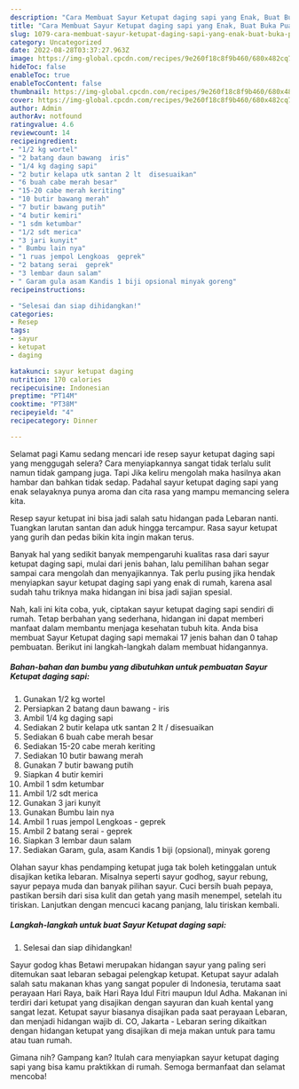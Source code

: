 ```yaml
---
description: "Cara Membuat Sayur Ketupat daging sapi yang Enak, Buat Buka Puasa}"
title: "Cara Membuat Sayur Ketupat daging sapi yang Enak, Buat Buka Puasa}"
slug: 1079-cara-membuat-sayur-ketupat-daging-sapi-yang-enak-buat-buka-puasa
category: Uncategorized
date: 2022-08-28T03:37:27.963Z
image: https://img-global.cpcdn.com/recipes/9e260f18c8f9b460/680x482cq70/sayur-ketupat-daging-sapi-foto-resep-utama.jpg
hideToc: false
enableToc: true
enableTocContent: false
thumbnail: https://img-global.cpcdn.com/recipes/9e260f18c8f9b460/680x482cq70/sayur-ketupat-daging-sapi-foto-resep-utama.jpg
cover: https://img-global.cpcdn.com/recipes/9e260f18c8f9b460/680x482cq70/sayur-ketupat-daging-sapi-foto-resep-utama.jpg
author: Admin
authorAv: notfound
ratingvalue: 4.6
reviewcount: 14
recipeingredient:
- "1/2 kg wortel"
- "2 batang daun bawang  iris"
- "1/4 kg daging sapi"
- "2 butir kelapa utk santan 2 lt  disesuaikan"
- "6 buah cabe merah besar"
- "15-20 cabe merah keriting"
- "10 butir bawang merah"
- "7 butir bawang putih"
- "4 butir kemiri"
- "1 sdm ketumbar"
- "1/2 sdt merica"
- "3 jari kunyit"
- " Bumbu lain nya"
- "1 ruas jempol Lengkoas  geprek"
- "2 batang serai  geprek"
- "3 lembar daun salam"
- " Garam gula asam Kandis 1 biji opsional minyak goreng"
recipeinstructions:

- "Selesai dan siap dihidangkan!"
categories:
- Resep
tags:
- sayur
- ketupat
- daging

katakunci: sayur ketupat daging 
nutrition: 170 calories
recipecuisine: Indonesian
preptime: "PT14M"
cooktime: "PT38M"
recipeyield: "4"
recipecategory: Dinner

---
```



Selamat pagi Kamu sedang mencari ide resep sayur ketupat daging sapi yang menggugah selera? Cara menyiapkannya sangat tidak terlalu sulit namun tidak gampang juga. Tapi Jika keliru mengolah maka hasilnya akan hambar dan bahkan tidak sedap. Padahal sayur ketupat daging sapi yang enak selayaknya punya aroma dan cita rasa yang mampu memancing selera kita.


Resep sayur ketupat ini bisa jadi salah satu hidangan pada Lebaran nanti. Tuangkan larutan santan dan aduk hingga tercampur. Rasa sayur ketupat yang gurih dan pedas bikin kita ingin makan terus.

Banyak hal yang sedikit banyak mempengaruhi kualitas rasa dari sayur ketupat daging sapi, mulai dari jenis bahan, lalu pemilihan bahan segar sampai cara mengolah dan menyajikannya. Tak perlu pusing jika hendak menyiapkan sayur ketupat daging sapi yang enak di rumah, karena asal sudah tahu triknya maka hidangan ini bisa jadi sajian spesial.


Nah, kali ini kita coba, yuk, ciptakan sayur ketupat daging sapi sendiri di rumah. Tetap berbahan yang sederhana, hidangan ini dapat memberi manfaat dalam membantu menjaga kesehatan tubuh kita. Anda bisa membuat Sayur Ketupat daging sapi memakai 17 jenis bahan dan 0 tahap pembuatan. Berikut ini langkah-langkah dalam membuat hidangannya.

<!--inarticleads1-->

##### Bahan-bahan dan bumbu yang dibutuhkan untuk pembuatan Sayur Ketupat daging sapi:

1. Gunakan 1/2 kg wortel
1. Persiapkan 2 batang daun bawang - iris
1. Ambil 1/4 kg daging sapi
1. Sediakan 2 butir kelapa utk santan 2 lt / disesuaikan
1. Sediakan 6 buah cabe merah besar
1. Sediakan 15-20 cabe merah keriting
1. Sediakan 10 butir bawang merah
1. Gunakan 7 butir bawang putih
1. Siapkan 4 butir kemiri
1. Ambil 1 sdm ketumbar
1. Ambil 1/2 sdt merica
1. Gunakan 3 jari kunyit
1. Gunakan  Bumbu lain nya
1. Ambil 1 ruas jempol Lengkoas - geprek
1. Ambil 2 batang serai - geprek
1. Siapkan 3 lembar daun salam
1. Sediakan  Garam, gula, asam Kandis 1 biji (opsional), minyak goreng


Olahan sayur khas pendamping ketupat juga tak boleh ketinggalan untuk disajikan ketika lebaran. Misalnya seperti sayur godhog, sayur rebung, sayur pepaya muda dan banyak pilihan sayur. Cuci bersih buah pepaya, pastikan bersih dari sisa kulit dan getah yang masih menempel, setelah itu tiriskan. Lanjutkan dengan mencuci kacang panjang, lalu tiriskan kembali. 

<!--inarticleads2-->

##### Langkah-langkah untuk buat Sayur Ketupat daging sapi:


1. Selesai dan siap dihidangkan!

Sayur godog khas Betawi merupakan hidangan sayur yang paling seri ditemukan saat lebaran sebagai pelengkap ketupat. Ketupat sayur adalah salah satu makanan khas yang sangat populer di Indonesia, terutama saat perayaan Hari Raya, baik Hari Raya Idul Fitri maupun Idul Adha. Makanan ini terdiri dari ketupat yang disajikan dengan sayuran dan kuah kental yang sangat lezat. Ketupat sayur biasanya disajikan pada saat perayaan Lebaran, dan menjadi hidangan wajib di. CO, Jakarta - Lebaran sering dikaitkan dengan hidangan ketupat yang disajikan di meja makan untuk para tamu atau tuan rumah. 

Gimana nih? Gampang kan? Itulah cara menyiapkan sayur ketupat daging sapi yang bisa kamu praktikkan di rumah. Semoga bermanfaat dan selamat mencoba!
